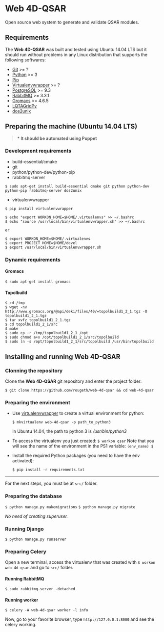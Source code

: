 # Web 4D-QSAR
Open source web system to generate and validate QSAR modules.



## Requirements

The **Web 4D-QSAR** was built and tested using Ubuntu 14.04 LTS but it should run without problems in any Linux distribution that supports the following softwares:

* [Git](http://git-scm.com/) >= ?
* [Python](https://www.python.org/) >= 3
* [Pip](http://www.pip-installer.org/en/latest/)
* [Virtualenvwrapper](http://virtualenvwrapper.readthedocs.org/en/latest/) >= ?
* [PostgreSQL](http://www.postgresql.org/) >= 9.3
* [RabbitMQ](https://www.rabbitmq.com/) >= 3.3.1
* [Gromacs](https://gromacs.org) >= 4.6.5
* [LQTAGridPy](https://github.com/rougeth/LQTAgridPy)
* [dos2unix](http://dos2unix.sourceforge.net)


## Preparing the machine (Ubuntu 14.04 LTS)

> **\* It should be automated using Puppet**


### Development requirements

* build-essential/cmake
* git
* python/python-dev/python-pip
* rabbitmq-server

```
$ sudo apt-get install build-essential cmake git python python-dev python-pip rabbitmq-server dos2unix
```

* virtualenvwrapper

```
$ pip install virtualenvwrapper

$ echo "export WORKON_HOME=$HOME/.virtualenvs" >> ~/.bashrc
$ echo "source /usr/local/bin/virtualenvwrapper.sh" >> ~/.bashrc

or

$ export WORKON_HOME=$HOME/.virtualenvs
$ export PROJECT_HOME=$HOME/devel
$ export /usr/local/bin/virtualenvwrapper.sh

```

### Dynamic requirements

#### Gromacs

```
$ sudo apt-get install gromacs
```

#### Topolbuild

```
$ cd /tmp
$ wget -nv http://www.gromacs.org/@api/deki/files/40/=topolbuild1_2_1.tgz -O topolbuild1_2_1.tgz
$ tar xvfz topolbuild1_2_1.tgz
$ cd topolbuild1_2_1/src
$ make
$ sudo cp -r /tmp/topolbuild1_2_1 /opt
$ sudo chmod a+x /opt/topolbuild1_2_1/src/topolbuild
$ sudo ln -s /opt/topolbuild1_2_1/src/topolbuild /usr/bin/topolbuild
```

## Installing and running Web 4D-QSAR

### Clonning the repository

Clone the **Web 4D-QSAR** git repository and enter the project folder:

`$ git clone https://github.com/rougeth/web-4d-qsar && cd web-4d-qsar`

### Preparing the environment

- Use [virtualenvwrapper](http://virtualenvwrapper.readthedocs.org/en/latest/) to create a virtual environment for python:

	`$ mkvirtualenv web-4d-qsar -p path_to_python3`

	In Ubuntu 14.04, the path to python 3 is */usr/bin/python3*

- To access the virtualenv you just created: `$ workon qsar`
	Note that you will see the name of the environment in the PS1 variable: `(env_name) $`

- Install the required Python packages (you need to have the env activated):

	`$ pip install -r requirements.txt`

---

For the next steps, you must be at `src/` folder.

### Preparing the database

`$ python manage.py makemigrations`
`$ python manage.py migrate`

*No need of creating superuser.*


### Running Django

`$ python manage.py runserver`

### Preparing Celery

Open a new terminal, access the virtualenv that was created with `$ workon web-4d-qsar` and go to `src/` folder.

#### Running RabbitMQ

`$ sudo rabbitmq-server -detached`

#### Running worker

`$ celery -A web-4d-qsar worker -l info`

Now, go to your favorite browser, type `http://127.0.0.1:8000` and see the celery working.
